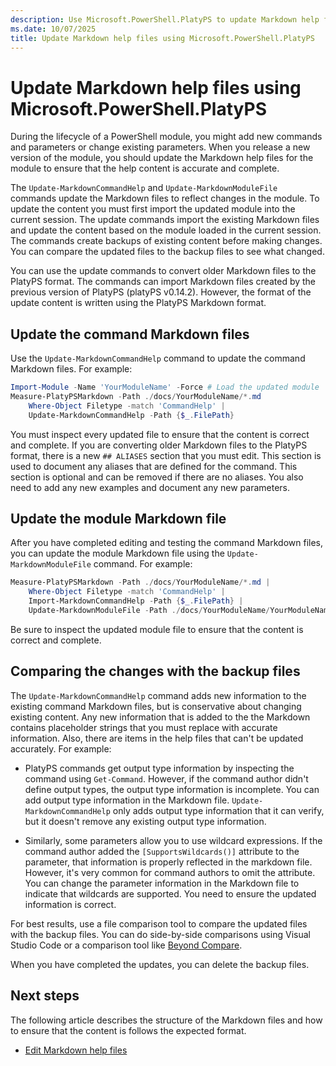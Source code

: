 ```yaml
---
description: Use Microsoft.PowerShell.PlatyPS to update Markdown help files.
ms.date: 10/07/2025
title: Update Markdown help files using Microsoft.PowerShell.PlatyPS
---
```

# Update Markdown help files using Microsoft.PowerShell.PlatyPS

During the lifecycle of a PowerShell module, you might add new commands and parameters or change
existing parameters. When you release a new version of the module, you should update the Markdown
help files for the module to ensure that the help content is accurate and complete.

The `Update-MarkdownCommandHelp` and `Update-MarkdownModuleFile` commands update the Markdown files
to reflect changes in the module. To update the content you must first import the updated module
into the current session. The update commands import the existing Markdown files and update the
content based on the module loaded in the current session. The commands create backups of existing
content before making changes. You can compare the updated files to the backup files to see what
changed.

You can use the update commands to convert older Markdown files to the PlatyPS format. The commands
can import Markdown files created by the previous version of PlatyPS (platyPS v0.14.2). However, the
format of the update content is written using the PlatyPS Markdown format.

## Update the command Markdown files

Use the `Update-MarkdownCommandHelp` command to update the command Markdown files. For example:

```powershell
Import-Module -Name 'YourModuleName' -Force # Load the updated module
Measure-PlatyPSMarkdown -Path ./docs/YourModuleName/*.md
    Where-Object Filetype -match 'CommandHelp' |
    Update-MarkdownCommandHelp -Path {$_.FilePath}
```

You must inspect every updated file to ensure that the content is correct and complete. If you are
converting older Markdown files to the PlatyPS format, there is a new `## ALIASES` section that you
must edit. This section is used to document any aliases that are defined for the command. This
section is optional and can be removed if there are no aliases. You also need to add any new
examples and document any new parameters.

## Update the module Markdown file

After you have completed editing and testing the command Markdown files, you can update the module
Markdown file using the `Update-MarkdownModuleFile` command. For example:

```powershell
Measure-PlatyPSMarkdown -Path ./docs/YourModuleName/*.md |
    Where-Object Filetype -match 'CommandHelp' |
    Import-MarkdownCommandHelp -Path {$_.FilePath} |
    Update-MarkdownModuleFile -Path ./docs/YourModuleName/YourModuleName.md
```

Be sure to inspect the updated module file to ensure that the content is correct and complete.

## Comparing the changes with the backup files

The `Update-MarkdownCommandHelp` command adds new information to the existing command Markdown
files, but is conservative about changing existing content. Any new information that is added to the
the Markdown contains placeholder strings that you must replace with accurate information. Also,
there are items in the help files that can't be updated accurately. For example:

- PlatyPS commands get output type information by inspecting the command using `Get-Command`.
  However, if the command author didn't define output types, the output type information is
  incomplete. You can add output type information in the Markdown file. `Update-MarkdownCommandHelp`
  only adds output type information that it can verify, but it doesn't remove any existing output
  type information.

- Similarly, some parameters allow you to use wildcard expressions. If the command author added the
  `[SupportsWildcards()]` attribute to the parameter, that information is properly reflected in the
  markdown file. However, it's very common for command authors to omit the attribute. You can change
  the parameter information in the Markdown file to indicate that wildcards are supported. You need
  to ensure the updated information is correct.

For best results, use a file comparison tool to compare the updated files with the backup files. You
can do side-by-side comparisons using Visual Studio Code or a comparison tool like
[Beyond Compare](https://www.scootersoftware.com/).

When you have completed the updates, you can delete the backup files.

## Next steps

The following article describes the structure of the Markdown files and how to ensure that the
content is follows the expected format.

- [Edit Markdown help files](step-2-edit-markdown-help.md)
